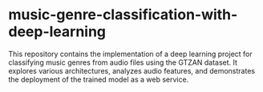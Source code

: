 # music-genre-classification-with-deep-learning
This repository contains the implementation of a deep learning project for classifying music genres from audio files using the GTZAN dataset. It explores various architectures, analyzes audio features, and demonstrates the deployment of the trained model as a web service.
